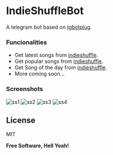 # IndieShuffleBot

A telegram bot based on [tgbotplug].

### Funcionalities

- Get latest songs from [indieshuffle]. 
- Get popular songs from [indieshuffle].
- Get Song of the day from [indieshuffle].
- More coming soon...

### Screenshots


![ss1][ss1]
![ss2][ss2]
![ss3][ss3]
![ss4][ss4]


License
----

MIT


**Free Software, Hell Yeah!**


[ss1]:http://i.imgur.com/1sggmni.png
[ss2]:http://i.imgur.com/7jbPTDn.png
[ss3]:http://i.imgur.com/jwijlMV.png
[ss4]:http://i.imgur.com/bpdGC8p.png
[tgbotplug]:https://github.com/fopina/tgbotplug
[indieshuffle]:http://www.indieshuffle.com/
